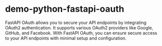 # demo-python-fastapi-oauth
FastAPI OAuth allows you to secure your API endpoints by integrating OAuth2 authentication. It supports various OAuth2 providers like Google, GitHub, and Facebook. With FastAPI OAuth, you can ensure secure access to your API endpoints with minimal setup and configuration.
